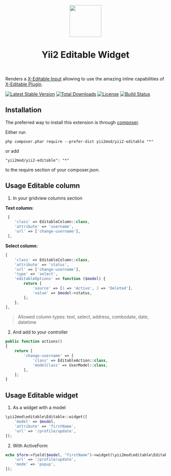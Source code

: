 <p align="center">
    <a href="https://github.com/yiisoft" target="_blank">
        <img src="https://avatars0.githubusercontent.com/u/993323" height="100px">
    </a>
    <h1 align="center">Yii2 Editable Widget</h1>
    <br>
</p>

Renders a [X-Editable Input](http://vitalets.github.io/x-editable/index.html) allowing to use the amazing inline capabilities of [X-Editable Plugin](http://vitalets.github.io/x-editable/index.html). 

[![Latest Stable Version](https://poser.pugx.org/yii2mod/yii2-editable/v/stable)](https://packagist.org/packages/yii2mod/yii2-editable) [![Total Downloads](https://poser.pugx.org/yii2mod/yii2-editable/downloads)](https://packagist.org/packages/yii2mod/yii2-editable) [![License](https://poser.pugx.org/yii2mod/yii2-editable/license)](https://packagist.org/packages/yii2mod/yii2-editable)
[![Build Status](https://travis-ci.org/yii2mod/yii2-editable.svg?branch=master)](https://travis-ci.org/yii2mod/yii2-editable)

Installation
------------

The preferred way to install this extension is through [composer](http://getcomposer.org/download/).

Either run

```
php composer.phar require --prefer-dist yii2mod/yii2-editable "*"
```

or add

```
"yii2mod/yii2-editable": "*"
```

to the require section of your composer.json.


Usage Editable column
---------------------------------------
1) In your gridview columns section

**Text column:**
```php
 [
    'class' => EditableColumn::class,
    'attribute' => 'username',
    'url' => ['change-username'],
 ],
```
**Select column:**
```php
[
    'class' => EditableColumn::class,
    'attribute' => 'status',
    'url' => ['change-username'],
    'type' => 'select',
    'editableOptions' => function ($model) {
        return [
            'source' => [1 => 'Active', 2 => 'Deleted'],
            'value' => $model->status,
        ];
    },
],
```
> Allowed column types: text, select, address, combodate, date, datetime

2) And add to your controller
```php
public function actions()
{
    return [
        'change-username' => [
            'class' => EditableAction::class,
            'modelClass' => UserModel::class,
        ],
    ];
}
```
Usage Editable widget
---------------------------------

1) As a widget with a model

```php
\yii2mod\editable\Editable::widget([
    'model' => $model,
    'attribute' => 'firstName',
    'url' => '/profile/update',
]);
```

2) With ActiveForm

```php
echo $form->field($model, "firstName")->widget(\yii2mod\editable\Editable::class, [
    'url' => '/profile/update',
    'mode' => 'popup',
]);
```
